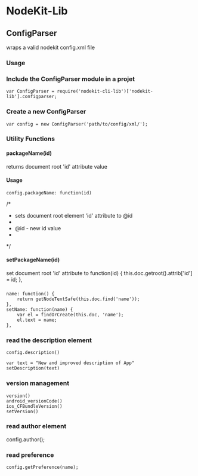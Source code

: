 <!--
#
# Licensed to OffGrid Networks (OGN) under one
# or more contributor license agreements.  See the NOTICE file
# distributed with this work for additional information
# regarding copyright ownership.  OGN licenses this file
# to you under the Apache License, Version 2.0 (the
# "License"); you may not use this file except in compliance
# with the License.  You may obtain a copy of the License at
#
# http://www.apache.org/licenses/LICENSE-2.0
#
# Unless required by applicable law or agreed to in writing,
# software distributed under the License is distributed on an
# "AS IS" BASIS, WITHOUT WARRANTIES OR CONDITIONS OF ANY
#  KIND, either express or implied.  See the License for the
# specific language governing permissions and limitations
# under the License.
#
-->

# NodeKit-Lib

## ConfigParser

wraps a valid nodekit config.xml file 

### Usage

### Include the ConfigParser module in a projet

    var ConfigParser = require('nodekit-cli-lib')['nodekit-lib'].configparser;

### Create a new ConfigParser

    var config = new ConfigParser('path/to/config/xml/');
    
### Utility Functions

#### packageName(id)
returns document root 'id' attribute value
#### Usage

    config.packageName: function(id) 

/*
 * sets document root element 'id' attribute to @id
 *
 * @id - new id value
 *
 */
#### setPackageName(id)
set document root 'id' attribute to 
 function(id) {
        this.doc.getroot().attrib['id'] = id;
    },

### 
    name: function() {
        return getNodeTextSafe(this.doc.find('name'));
    },
    setName: function(name) {
        var el = findOrCreate(this.doc, 'name');
        el.text = name;
    },

### read the description element
    
    config.description()

    var text = "New and improved description of App"
    setDescription(text)
    
### version management
    version()
    android_versionCode()
    ios_CFBundleVersion()
    setVersion()
    
### read author element

   config.author();

### read preference

    config.getPreference(name);
